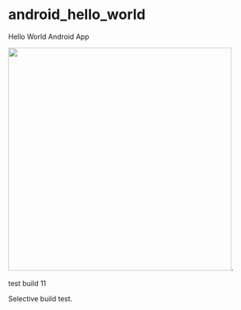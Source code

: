 android_hello_world
===================    
Hello World Android App
  
<img src="http://i.imgur.com/dio0DXF.png" width="450" />. 

test build 11   
   
Selective build test. 
   
  
